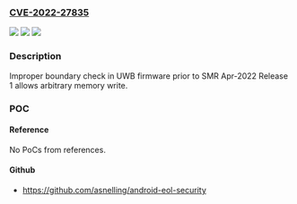 ### [CVE-2022-27835](https://cve.mitre.org/cgi-bin/cvename.cgi?name=CVE-2022-27835)
![](https://img.shields.io/static/v1?label=Product&message=Samsung%20Mobile%20Devices&color=blue)
![](https://img.shields.io/static/v1?label=Version&message=S(12)%3C%20SMR%20Apr-2022%20Release%201%C2%A0%20&color=brighgreen)
![](https://img.shields.io/static/v1?label=Vulnerability&message=CWE-20%3A%20Improper%20Input%20Validation&color=brighgreen)

### Description

Improper boundary check in UWB firmware prior to SMR Apr-2022 Release 1 allows arbitrary memory write.

### POC

#### Reference
No PoCs from references.

#### Github
- https://github.com/asnelling/android-eol-security

